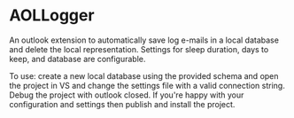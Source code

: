 AOLLogger
=========

An outlook extension to automatically save log e-mails in a local database and delete the local representation. Settings for sleep duration, days to keep, and database are configurable.


To use:
  create a new local database using the provided schema and open the project in VS and change the settings file with a valid connection string.  Debug the project with outlook closed.  If you're happy with your configuration and settings then publish and install the project.
